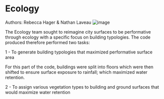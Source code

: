 # Ecology
Authors: Rebecca Hager & Nathan Laveau
![image](https://user-images.githubusercontent.com/93105936/151718928-3b0f0269-04cc-4380-b3a1-a63a1bf6c489.png)
 
The Ecology team sought to reimagine city surfaces to be performative through ecology with a specific focus on building typologies. The code produced therefore performed two tasks: 

1 - To generate building typologies that maximized performative surface area 

For this part of the code, buildings were split into floors which were then shifted to ensure surface exposure to rainfall; which maximized water retention. 



2 - To assign various vegetation types to building and ground surfaces that would maximize water retention
